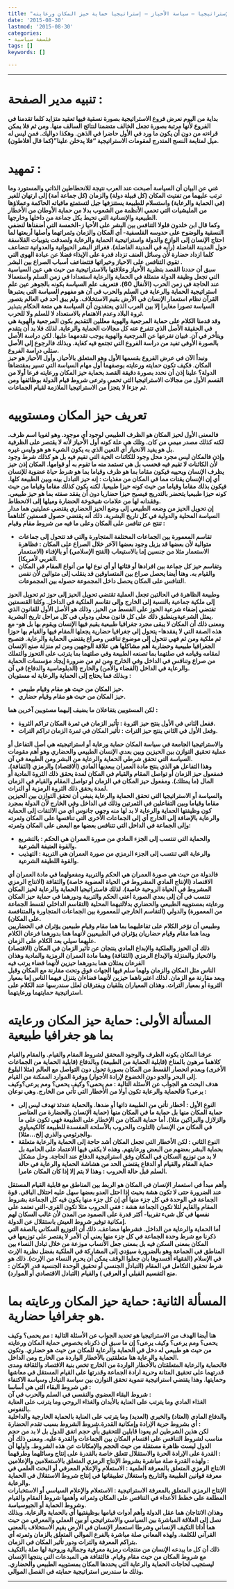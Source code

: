 ```yaml
---
title: "نظرية الأحياز الخمسة ف 02  ق01  ج 02 – فروع الإستراتيجيا – سياسة الأحياز – إستراتيجيا حماية حيز المكان ورعايته"
date: '2015-08-30'
lastmod: '2015-08-30'
categories:
- فلسفة سياسية
tags: []
keywords: []

---
```

****

# تنبيه مدير الصفحة :

**بداية من اليوم نعرض فروع الاستراتيجية بصورة نسقية فيها تعقيد متزايد كلما تقدمنا في الفروع لأنها مرتبة بصورة تجعل الخالف متضمنا لنتائج السالف منها. ومن ثم فلا يمكن قراءته من دون أن يكون ما ورد في الأول حاضرا في الذهن. وهكذا دواليك. فمن ليس له ميل لمتابعة النسج المتدرج لمقومات الاستراتيجية “فلا يدخلن علينا”(كما قال أفلاطون).**

# تمهيد :

**غني عن البيان أن السياسة أصبحت عند العرب نتيجة للانحطاطين الذاتي والمستورد وما ترتب عليهما من تفتيت المكان (كل قبيلة دولة) والزمان (كل جماعة أمة) إلى ارتهان للغير (في الحماية والرعاية) واستسلام للطبيعة يستنزفها جيل لتستمتع مافياته الحاكمة وعملاؤها من المليشيات التي تحمي الأنظمة من الشعوب بدلا من حماية الأوطان من الأخطار الطبيعية والإنسانية التي تحيط بكل جماعة من داخلها وخارجها.  
وكما قال ابن خلدون فلولا التنافس بين البشر على الأحيا ز-الخمسة التي أضفناها لنضفي النسقية والوضوح على حدوسه الفلسفية- أي المكان والزمان وثمراتهما وأصلها أربعتها لما احتاج الإنسان إلى الوازع والدولة واستراتيجية الحماية والرعاية ولصدقت يتوبيات الفلاسفة حول المدينة الفاضلة (رأيه في المدينة الفاضلة). فغرائز البشر الحيوانية والعدوانية تتضاعف كلما ازداد حضارة لأن وسائل العنف تزداد قدرة على الإيذاء فضلا عن عبادة الهوى التي تقوي التنافس على الاحياز وخيراتها فتتضاعف أسباب الصراع بين البشر .  
سبق أن حددنا القصد بنظرية الأحياز وعلاقتها بالاستراتيجية من حيث هي عين السياسية التي تجعل وظيفة الدولة متمثلة في الحماية والرعاية استعدادا في زمن السلم واستعمالا عند الحاجة في زمن الحرب (الأنفال 60). فتعريف علم السياسة بكونه بالجوهر عين علم استراتيجية الحماية والرعاية في السلم والحرب في آن هو مفهوم السياسة التي يعتبرها القرآن نظام استعمار الإنسان في الأرض بقيم الاستخلاف. ولم يبق أحد في العالم يتصور السياسة تصورا مغايرا إلا بين العرب الذي يعتقدون أن السياسة هي متعة الحكام بتبذير ثروة البلاد وعدم الاهتمام بالاستعداد لا للسلم ولا للحرب.  
وقد قدمنا الكلام على حماية المرجعية والهوية معللين التقديم بكون المرجعية والهوية هي في الحقيقة الأصل الذي تتفرع عنه كل مجالات الحماية والرعاية. لذلك فلا بد أن يتقدم ويتأخر في آن. فبيان تفرعها عن المرجعية والهوية يوجب تقدمهما عليها. لكن دراسة الأصل بالصورة الأوفى تفيد من دراسة الفروع التي تجتمع فيه كغاية. وبذلك فالرجوع إلى الأصل ستلي دراسة الفروع.  
ونبدأ الآن في عرض الفروع بقسمها الأول وهو المتعلق بالأحياز. وأول الأحياز هو حيز المكان. فكيف تكون حمايته ورعايته بوصفهما أول مهام السياسة التي تسير بمقتضاها الدولة؟ علينا إذن أن نحدد بصورة دقيقة القصد بحماية حيز المكان ورعايته فرعا أولا من القسم الأول من مجالات الاستراتيجيا التي تحمي وترعى شروط قيام الدولة بوظائفها ومن ثم جزءا لا يتجزأ من الاستراتيجيا الملازمة لقيام الجماعات.**

# تعريف حيز المكان ومستوييه

**فالمعنى الأول لحيز المكان هو الظرف الطبيعي لوجود أي موجود. وهو لغويا اسم ظرف. لكنه كذلك مصدر ميمي من كان. وتلك هي علة كونه أول الأحياز لأنه لا يقتصر على الظرفية بل هو يفيد الانحياز أي التعين الذي به يكون الشيء هو هو وليس غيره.  
وإذن فالمكان ليس مجرد محل وجود للكائنات الحية التي تقيم فيه بل هو كذلك شرط وجود لأن الكائنات لا تقيم فيه فحسب بل هي تستمد منه ما تقوم به أو قوامها. المكان إذن حيز يظرف الإنسان ويحييه فيكون مقاما بما هو ظرف وقياما بما هو شرط حياة عضوية للإنسان أي إن الإنسان يقتات مما في المكان من مغذيات : إنه حيز التبادل بينه وبين الطبيعة كلها. فيكون بذلك مقاما وقياما من حيث كونه حيزا طبيعيا. لكنه يكون كذلك مقاما وقياما من حيث كونه حيزا طبيعيا يتحضر بالتدريج فيصبح حيزا حضاريا دون أن يفقد صفته بما هو حيز طبيعي. وفقدانه لها من علامات شيخوخة الحضارة وميلها إلى الانحطاط.  
إن تحويل الحيز من وضعه الطبيعي إلى وضع الحيز الحضاري يقتضي عمليتين هما مدار السياسة المحلية والدولية في كل تاريخ البشرية. ذلك أنه يقتضي حصول قسمتين كلتاهما تنتج عن تنافس على المكان وعلى ما فيه من شروط مقام وقيام :**

* **تقاسم المعمورة بين الجماعات المختلفة المتجاورة والتي قد تتحول إلى جماعات متوالية لأن بعضها قد يزيل وجود بعضها الآخر خلال الصراع على المكان : فظاهرة الاستعمار مثلا من جنسين إما بالاستيعاب (الفتح الإسلامي) أو بالإفناء (الاستعمار الغربي لأمريكا).**
* **وتقاسم حيز كل جماعة بين افرادها أو فئاتها أو أي نوع لها من أنواع المقام في المكان والقيام به. وهنا أيضا يحصل صراع بين المتساوقين قد ينقلب إلى متوالين لأن نفس التنافس على المكان يحصل داخل المجموعة حصوله بين المجموعات.**

**وطبيعة الظاهرة في الحالتين تجعل العملية تقتضي تحويل الحيز إلى حوز ثم تحويل الحوز إلى ملكية جماعية بالنسبة إلى الخارج وإلى تقاسم الملكية في الداخل. وكلتا القسمتين تقتضي إضفاء شرعية الحوز على القسط من الحيز. وذلك هو الأصل الأول للقانون الذي يمثل الشرعيةوينطبق ذلك على كل قانون محلي ودولي في كل مراحل تاريخ البشرية.  
ومعنى ذلك أن المكان لا يبقى مجرد جغرافيا طبيعية يقيم فيها الإنسان ويقوم بها بل هو- مع هذه الصفة التي لا يفقدها- يتحول إلى جغرافيا حضارية يجعلها المقام فيها والقيام بها حوزا ثم ملكية ومن ثم فهي تتحول إلى موضوع تنافس وصراع يقتضي الحماية والرعاية. فتصبح الجغرافيا طبيعية وحضارية أهم مشاكلها هي علاقة الوجهين ومن ثم منزلة صنع الإنسان لمقامه وقيامه في صلتهما بما تصنعه الطبيعة وفي صلتهما بما يترتب على التحوز والتملك من صراع وتنافس في الداخل وفي الخارج ومن ثم من ضرورة إيجاد مؤسسات الحماية والرعاية في الداخل (القضاء والأمن) والخارج (الدبلوماسية والدفاع) في آن.  
وبذلك فما يحتاج إلى الحماية والرعاية له مستويان :**

* **حيز المكان من حيث هو مقام وقيام طبيعي.**
* **حيز المكان من حيث هو مقام وقيام حضاري.**

**لكن المستويين يتفاعلان ما يضيف إليهما مستويين آخرين هما :**

* **ففعل الثاني في الأول ينتج حيز الثروة : تأثير الزمان في ثمرة المكان تراكم الثروة.**
* **وفعل الأول في الثاني ينتج حيز التراث : تأثير المكان في ثمرة الزمان تراكم التراث.**

**والاستراتيجيا الجامعة في سياسة المكان حماية ورعاية أو استراتيجيته هي أصل التفاعل أو عملية تحقيق التوازن بين الحيزين وبين بعدي الإنسان الطبيعي والحضاري وهو أهم مقومات السياسة التي تحقق شرطي الحماية والرعاية من البشر ومن الطبيعة في آن.  
وهذا التفاعل هو الذي ينتج مادة العمران ببعديها المادي (الاقتصاد) والرمزي (الثقافة). فمفعول حيز الزمان أو تواصل المقام والقيام في المكان لمدة يحقق ذلك الثروة المادية أو المال (ما يمتلك). ومفعول حيز المكان في الزمان أو تواصل المقام والقيام في الزمان لمدة يحقق ذلك الثروة الرمزية أو التراث.  
والسياسة أو الاستراتيجيا التي تحقق الحماية والرعاية ينبغي أن تحقق التوازن بين الحيزين مقاما وقياما وبين التفاعلين في الثمرتين وذلك في الداخل وفي الخارج لأن الدولة بمجرد كون وظيفتها الحماية والرعاية لا بد لها منه وجهي جانوس أي من الالتفات إلى الحماية والرعاية بالإضافة إلى الخارج أي إلى الجماعات الأخرى التي تنافسها على المكان وثمرته وإلى الجماعة في الداخل التي تتنافس بعضها مع البعض على المكان وثمرته:**

* **والحماية التي تنتسب إلى الجزء المادي من صورة العمران هي الحكم : بالتشريع والقوة العنيفة الشرعية.**
* **والرعاية التي تنتسب إلى الجزء الرمزي من صورة العمران هي التربية : التهذيب والقوة اللطيفة الشرعية.**

**فالدولة من حيث هي صورة العمران هي الحكم والتربية ومفعولهما في مادة العمران أي الاقتصاد (الإنتاج المادي المشروط في الحياة العضوية خاصة) والثقافة (الانتاج الرمزي المشروط في الحياة الروحية خاصة). لذلك فاستراتيجيا الحماية والرعاية لحيز المكان تنتسب في آن إلى بعدي الصورة أعني الحكم والتربية ودورهما في حماية حيز المكان ورعايته بمستوييه الطبيعي والحضاري بدلالتيهما المحلية (التقاسم الداخلي لقسط الجماعة من المعمورة) والدولي (التقاسم الخارجي للمعمورة بين الجماعات المتجاورة والمتنافسة على المكان).  
وطبيعي أن نؤخر الكلام على تفاعليهما بما هما مقام وقيام طبيعين يؤثران في الحضاريين وبما هما مقام وقيام حضاريان يؤثران في الطبيعيين لأنهما هما بدورهما فرعان الكلام عليهما سيلي بعد الكلام على الزمان.  
ذلك أن الحوز والملكية والإبداع المادي ينتجان عن تأثير الزمان في المكان (الاقتصاد) والانحياز والمنزلة والإبداع الرمزي (الثقافة) وهما مادة العمران الرمزية والمادية وهذان الفرعان يمثلان هما بدورهما حيزين لأنهما فضاء يرتب فيه  
الناس مثل المكان والزمان ولهما سلم فيها الجهات فوق وتحت مقارنة مع المكان وقبل وبعد مقارنة مع الزمان. لذلك اعتبرناهما حيزين لأنهما فضاءان يتنزل فيهما الناس إما بمعيار الثروة أو بمعيار التراث. وهذان المعياران يتلقيان ويفترقان لعلل سندرسها عند الكلام على استراتيجية حمايتهما ورعايتهما.**

# المسألة الأولى: حماية حيز المكان ورعايته بما هو جغرافيا طبيعية

**عرفنا المكان بكونه الظرف والوجود المحقق لشروط المقام والقيام. والمقام والقيام كلاهما مرهون بالمناخ (قابلية الحماية من الطبيعة) وبالدفاع (قابلية الحماية من الجماعات الأخرى) وبعدم انحصار القسط من المكان بصورة تحول دون التواصل مع العالم (مثلا البلوغ إلى البحر والجو دون الخضوع لإرادة الأجوار) ووفرة الموارد الممكنة من القيام.  
هدف البحث هو الجواب عن الأسئلة التالية : مم يحمى؟ وكيف يحمى؟ ومم يرعى؟وكيف يرعى؟ فالحماية والرعاية تكون أولا من الأخطار التي تأتي من الخارج. وهي نوعان :**

* **النوع الأول : أخطار تأتي من الطبيعة ذاتها أو ضدها. والحماية عندئذ تهدف ليس إلى حماية المكان منها بل حماية ما في المكان منها (حماية الإنسان والحضارة من العناصر والزلازل والبراكين مثلا). أما حماية المكان من الإخطار على الطبيعة فهي تكون على ما في المكان من الإنسان (التلوث والحروب بالأسلحة المفسدة للطبيعة كالكيمياوي والجرثومي والذري إلخ…مثلا).**
* **النوع الثاني : لكن الأخطار التي تجعل المكان أشد حاجة إلى الحماية والرعاية متعلقة بحماية البشر بعضهم من البعض ورعايتهم. وهذه لا يكفي فيها الاعتماد على الحامية بل لا بد من توزيع السكان في المكان وفق استراتيجية الدفاع عند الحاجة. وحل مشكل حماية المقام والقيام أو الدفاع يقتضي الحد من هشاشة الحماية والرعاية في حالة السلم قبل حالة الحروب : وهذا لا يتم إلا إذا كان المكان عامرا.**

**وأهم مبدأ في استعمار الإنسان في المكان هو الربط بين المناطق مع قابلية القيام المستقل عند الضرورة حتى لا تكون هشة بحيث إذا احتل العدو بعضها سهل عليه احتلال الباقي. قوة الجماعة في الوحدة في كل جزء منها أي إن كل جزء منها يكون فيه كل الجماعة بشروط المقام والقايم لئلا تكون الجماعة هشة : ففي الحروب مثلا تكون القرى-التي تعتمد على نفسها في كل شيء تقريبا- أكثر قدرة على الصمود من المدن لأن غالب السكان لهم إمكانية توفير شروط العيش باستقلال عن الدولة.  
أما الحماية والرعاية من الداخل. فشرطها مضاعف. ذلك أن التوزيع السكاني بالصفة التي ذكرنا مع شرط وحدة الجماعة في كل جزء منها يعني أن الأمر لا يقتصر على توزيعها في المكان بمعنى السكن فيه بل بمعنى جعل الأنساب موزعة من خلال تبادل النساء بين المناطق في الجماعة وهو بالضرورة سيؤدي إلى المشاركة في الملكية بفضل نظرية الإرث في الإسلام (الفقهاء أفسدوها بأن جعلوا الوقف يمكن أن يحرم النساء من الإرث). ذلك هو شرط تحقيق التكامل في المقام (التبادل الجنسي أو تحقيق الوحدة الجنسية قدر الإمكان : منع التقسيم القبلي أو العرقي ) والقيام (التبادل الاقتصادي أو الموارد).**

# المسألة الثانية: حماية حيز المكان ورعايته بما هو جغرافيا حضارية.

**هنا أيضا الهدف من الاستراتيجيا هو تحديد الجواب عن الأسئلة التالية : مم يحمى؟ وكيف يحمى؟ ومم يرعى؟ وكيف يرعى؟ إن ما سبق أن ذكرناه بخصوص حماية المكان ورعايته من حيث هو طبيعي له دخل في الحماية والرعاية للمكان من حيث هو حضاري. وتكون الحماية والرعاية هنا متعلقتين بالأخطار الواردة من الخارج ومن الداخل.  
فالحماية والرعاية المتعلقتان بالأخطار الواردة من الخارج تخص بنية الاقتصاد والثقافة ومدى قدرتهما على تحقيق المتانة وحرية ارادة الجماعة وقدرتها على القيام المستقل في معاشها وحمايتها. وهذا يقتضي استراتيجية تنموية تحقق التوازن بين سياسة التبادل وسياسة الاكتفاء في شروط البقاء التي هي أساسا :  
شروط البقاء العضوي والنفسي في السلم والحرب في آن :  
الغذاء المادي وما يترتب على العناية بالأبدان والغذاء الروحي وما يترتب على العناية بالنفوس.  
والدفاع المادي (العتاد) والخبري (العديد) وما يترتب على العناية بالحماية الخارجية والداخلية أي بشروط حرية الإرادة وإمكانية القدرة.شروط الشروط بسبب تقدم الحضارة :  
لكن هذين الشرطين لم يعودا قابلين للتحقيق بأي حجم اتفق للدول بل لا بد من حجم مناسب لشروط التنافس على اقتسام المكان بين الجماعات والقدرة عليه. ومعنى ذلك أن الدول ليست ظاهرة مستقلة من حيث الحجم والإمكانات عن هذه الشروط. وأولها أن القدرة على الإرادة الحرة والاستقلال تتعلق خاصة بالقدرة على إنتاج وسائلهما وطرقهما :  
ولهذه القدرة صلة مباشرة بشروط الإنتاج الرمزي المتعلق بالاستعلامين والإعلامين :  
الانتاج الرمزي المتعلق بالمعرفة العلمية : الاستعلام والإعلام المعرفي أو البحث العلمي في معرفة قوانين الطبيعة والتاريخ واستغلال تطبيقاتها في إنتاج شروط الاستقلال في الحماية والرعاية.  
الإنتاج الرمزي المتعلق بالمعرفة الاستراتيجية : الاستعلام والإعلام السياسي أو الاستخبارات المطلعة على خطط الأعداء في التنافس على المكان وثمراته وأهمها شروط المقام والقيام وشروط الحماية أو الجيوسياسة.  
وهذان الانتاجان هما عقل الدولة وأهم أدوات قيامها بوظيفتيها أي بالحماية والرعاية. وبذلك نصل إلى العلاقة المباشرة بين السياسي والاستراتيجي أو بين العملي والمعرفي من حيث هما أداتا التكيف الإنساني وشرطا استعمار الإنسان في الأرض بقيم الاستخلاف بالمعنى القرآني للكلمة. ولهذه المعاني صلة مباشرة بالفرع الموالي المتعلق بالزمان وثمرته أي بتراكم المعرفة والتراث ودور تأثير المكان في الزمان.  
ذلك أن كل ما يبدعه الإنسان من منتجات رمزية معرفية وجمالية وروحية لها صلة بالتكيف مع شروط المكان من حيث مقام وقيام. فالثقافة هي المبدعات التي ينتجها الإنسان ليستجيب لحاجات الحماية والرعاية التي يحددها المكان بمستوييه الطبيعي والحضاري. وذلك ما سندرس استراتيجية حمايته في الفصل الموالي.**

---

###